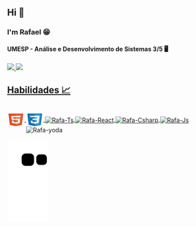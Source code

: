 ## Hi 👋
###  I'm Rafael 😁
####  UMESP - Análise e Desenvolvimento de Sistemas 3/5 🖥️
<div>
  <a href="https://github.com/rafaelc10">
  <img height="180em" src="https://github-readme-stats.vercel.app/api?username=rafaelc10&show_icons=true&theme=dracula&include_all_commits=true&count_private=true"/>
  <img height="180em" src="https://github-readme-stats.vercel.app/api/top-langs/?username=rafaelc10&layout=compact&langs_count=7&theme=dracula"/>
</div>
  
  ## Habilidades 📈
  
<div style="display: inline_block"><br>
  <img align="center" alt="Rafa-HTML" height="30" width="40" src="https://raw.githubusercontent.com/devicons/devicon/master/icons/html5/html5-original.svg">
  <img align="center" alt="Rafa-CSS" height="30" width="40" src="https://raw.githubusercontent.com/devicons/devicon/master/icons/css3/css3-original.svg">
  <img align="center" alt="Rafa-Ts" height="30" width="40" src="https://raw.githubusercontent.com/jmnote/z-icons/master/svg/javascript.svg">
  <img align="center" alt="Rafa-React" height="30" width="40" src="https://raw.githubusercontent.com/jmnote/z-icons/master/svg/java.svg">
  <img align="center" alt="Rafa-Csharp" height="30" width="40" src="https://raw.githubusercontent.com/jmnote/z-icons/master/svg/csharp.svg">
  <img align="center" alt="Rafa-Js" height="30" width="40" src="https://raw.githubusercontent.com/jmnote/z-icons/master/svg/php.svg">
  <img align="right" alt="Rafa-yoda" width="460" height="auto" src="http://clubedosgeeks.com.br/wp-content/uploads/2016/01/dormrm.gif">
</div>
  
##
  
![Snake animation](https://github.com/rafaelc10/rafaelc10/blob/output/github-contribution-grid-snake.svg)
